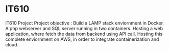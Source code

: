 # IT610
IT610 Project
Project objective : Build a LAMP stack enviornment in Docker. A php webserver and SQL server running in two containers. Hosting a web application, where fetch the data from backend using API call. Hosting this complete enviornment on AWS, in order to integrate containerization and cloud.
